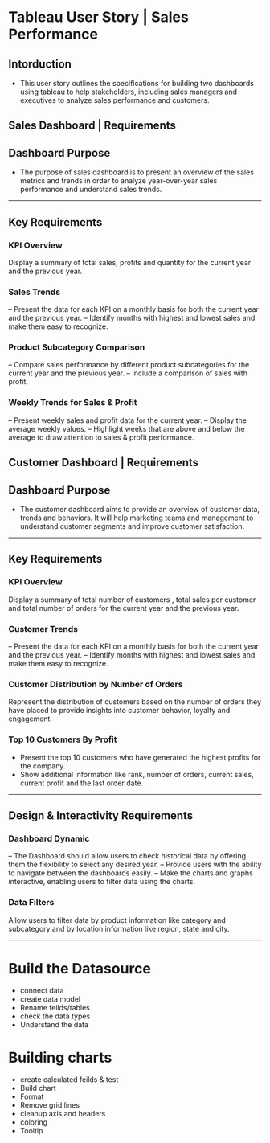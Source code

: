 # Tableau User Story | Sales Performance
## Intorduction
- This user story outlines the specifications for building two dashboards using tableau to help stakeholders, including sales managers and executives to analyze sales performance and customers. 
## Sales Dashboard | Requirements
## Dashboard Purpose
- The purpose of sales dashboard is to present an overview of the sales metrics and trends in order to analyze year-over-year sales performance and understand sales trends.
---
## Key Requirements
### KPI Overview
Display a summary of total sales, profits and quantity for the current year and the previous year.
### Sales Trends
 – Present the data for each KPI on a monthly basis for both the current year and the previous year.
 – Identify months with highest and lowest sales and make them easy to recognize.
### Product Subcategory Comparison
 – Compare sales performance by different product subcategories for the current year and the previous year.
 – Include a comparison of sales with profit.
### Weekly Trends for Sales & Profit
 – Present weekly sales and profit data for the current year.
 – Display the average weekly values.
 – Highlight weeks that are above and below the average to draw attention to sales & profit performance.
## Customer Dashboard | Requirements
## Dashboard Purpose
- The customer dashboard aims to provide an overview of customer data, trends and behaviors. It will help marketing teams and management to understand customer segments and improve customer satisfaction.
---
## Key Requirements
### KPI Overview
Display a summary of total number of customers , total sales per customer and total number of orders for the current year and the previous year.
### Customer Trends
 – Present the data for each KPI on a monthly basis for both the current year and the previous year.
 – Identify months with highest and lowest sales and make them easy to recognize.
### Customer Distribution by Number of Orders
Represent the distribution of customers based on the number of orders they have placed to provide insights into customer behavior, loyalty and engagement.
### Top 10 Customers By Profit 
- Present the top 10 customers who have generated the highest profits for the company.
- Show additional information like rank, number of orders, current sales, current profit and the last order date.
---
## Design & Interactivity Requirements
### Dashboard Dynamic
 – The Dashboard should allow users to check historical data by offering them the flexibility to select any desired year.
 – Provide users with the ability to navigate between the dashboards easily.
 – Make the charts and graphs interactive, enabling users to filter data using the charts.
### Data Filters
Allow users to filter data by product information like category and subcategory and by location information like region, state and city.

---
# Build the Datasource
- connect data
- create data model
- Rename feilds/tables
- check the data types
- Understand the data

# Building charts 
- create calculated feilds & test
- Build chart
- Format
-  Remove grid lines
-  cleanup axis and headers
-  coloring
-  Tooltip


